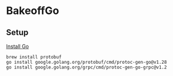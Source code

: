 # BakeoffGo

## Setup

[Install Go](https://go.dev/doc/install)

```shell
brew install protobuf
go install google.golang.org/protobuf/cmd/protoc-gen-go@v1.28
go install google.golang.org/grpc/cmd/protoc-gen-go-grpc@v1.2
```